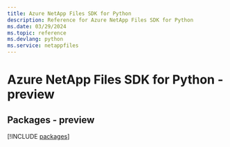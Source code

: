 ```yaml
---
title: Azure NetApp Files SDK for Python
description: Reference for Azure NetApp Files SDK for Python
ms.date: 03/29/2024
ms.topic: reference
ms.devlang: python
ms.service: netappfiles
---
```

# Azure NetApp Files SDK for Python - preview
## Packages - preview
[!INCLUDE [packages](netapp-files-index.md)]